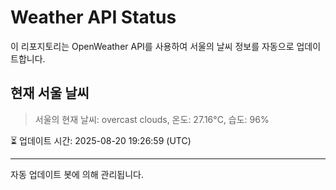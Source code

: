
# Weather API Status

이 리포지토리는 OpenWeather API를 사용하여 서울의 날씨 정보를 자동으로 업데이트합니다.

## 현재 서울 날씨
> 서울의 현재 날씨: overcast clouds, 온도: 27.16°C, 습도: 96%

⏳ 업데이트 시간: 2025-08-20 19:26:59 (UTC)

---
자동 업데이트 봇에 의해 관리됩니다.
